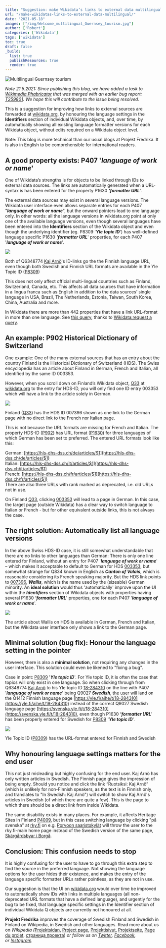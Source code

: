 ```yaml
---
title: "Suggestion: make Wikidata’s links to external data multilingual"
url: "/make-wikidatas-links-to-external-data-multilingual/"
date: "2021-05-18"
images: ["/img/Welcome_multilingual_Guernsey_tourism.jpg"]
author: ['Robert']
categories: ['Wikidata']
tags: ['wikidata']
toc: true
draft: false
_build:
  list: true
  publishResources: true
  render: true
---
```


![Multilingual Guernsey tourism](/img/Welcome_multilingual_Guernsey_tourism.jpg)


_Note 21.5.2021: Since publishing this blog, we have added a task to [Wikimedia Phabricator](https://phabricator.wikimedia.org/) that was merged with an earlier bug report: [T259801](https://phabricator.wikimedia.org/T259801). We hope this will contribute to the issue being resolved._

This is a suggestion for improving how links to external sources are forwarded at [wikidata.org](https://www.wikidata.org/), by honouring the language settings in the **Identifiers** section of individual Wikidata objects, and, over time, by automatically showing all existing language formatter versions for each Wikidata object, without edits required on a Wikidata object level. 

Note: This blog is more technical than our usual blogs at Projekt Fredrika. It is also in English to be comprehensible for international readers.

## A good property exists: P407 '_language of work or name_'

One of Wikidata’s strengths is for objects to be linked through IDs to external data sources. The links are automatically generated when a URL-syntax is has been entered for the property P1630 **_'formatter URL_**'.

The external data sources may exist in several language versions. The Wikidata user interface even allows separate entries for each P407 "**_language of work or name_**", but the onward pointers lead to one language only. In other words: all the language versions in wikidata.org point at only one of the available language versions, even though several languages have been entered into the **Identifiers** section of the Wikidata object and even though the underlying identifier (eg. P8309 '**_Yle topic ID_**') has well-defined language specific P1630 **_'formatter URL_**' properties, for each P407 '**_language of work or name_**'.

![](https://projektfredrika.fi/wp-content/uploads/2021/05/Yle_topic_ID-1024x608.jpeg)

Both of Q6348774 [Kaj Arnö](https://www.wikidata.org/wiki/Q6348774)'s ID-links go the the Finnish language URL, even though both Swedish and Finnish URL formats are available in the Yle Topic ID ([P8309](https://www.wikidata.org/wiki/Property:P8309))

This does not only affect official multi-lingual countries such as Finland, Switzerland, Canada, etc. This affects all data sources that have information in a lingua franca such as English in addition to the data sources’ single language in USA, Brazil, The Netherlands, Estonia, Taiwan, South Korea, China, Australia and more. 

In Wikidata there are more than 442 properties that have a link URL-format in more than one language. See [this query](https://query.wikidata.org/#SELECT%20DISTINCT%20%3Fitem%20%3FitemLabel%20%3Flang%20%3FlangLabel%20%3Frank%20%3FcountryLabel%20%0AWHERE%20%0A%7B%0A%20%20%3Fitem%20p%3AP1630%20%3Fstat.%0A%20%20%3Fstat%20ps%3AP1630%20%3Ff_url.%0A%20%20%3Fstat%20pq%3AP407%20%3Flang.%0A%20%20optional%20%7B%3Fitem%20wdt%3AP17%20%3Fcountry.%7D%0A%20%20%3Fstat%20wikibase%3Arank%20%3Frank.%0A%20%20%0A%20%20%3Fitem%20p%3AP1630%20%3Fstat2.%0A%20%20filter%28str%28%3Fstat%29%20%21%3D%20str%28%3Fstat2%29%29%0A%20%20%0A%20%20SERVICE%20wikibase%3Alabel%20%7B%20bd%3AserviceParam%20wikibase%3Alanguage%20%22%5BAUTO_LANGUAGE%5D%2Cen%22.%20%7D%0A%7D%20ORDER%20BY%20%3FitemLabel%20%3Frank%20%3FlangLabel), thanks to [Wikidata:request a query](https://www.wikidata.org/wiki/Wikidata:Request_a_query#All_properties_with_property_P1630_%28URL_format%29_and_P407_%28language%29_for_that_entry). 

## An example: P902 Historical Dictionary of Switzerland

One example: One of the many external sources that has an entry about the country Finland is the Historical Dictionary of Switzerland (HDS). The Swiss encyclopedia has an article about Finland in German, French and Italian, all identified by the same ID 003353. 

However, when you scroll down on Finland’s Wikidata object, [Q33](https://www.wikidata.org/wiki/Q33) at [wikidata.org](http://wikidata.org/) to the entry for HDS-ID, you will only find one ID entry 003353 which will have a link to the article solely in German. 

![](https://projektfredrika.fi/wp-content/uploads/2021/05/HDS-ID.jpeg)

Finland ([Q33](https://www.wikidata.org/wiki/Q33)) has the HDS ID 007396 shown as one link to the German page with no direct link to the French nor Italian page.

This is not because the URL formats are missing for French and Italian. The property HDS-ID ([P902](https://www.wikidata.org/wiki/Property:P902)) has URL format ([P1630](https://www.wikidata.org/wiki/Property:P1630)) for three languages of which German has been set to preferred. The entered URL formats look like this:

German: [https://hls-dhs-dss.ch/de/articles/$1](https://hls-dhs-dss.ch/de/articles/$1)  
Italian: [https://hls-dhs-dss.ch/it/articles/$1](https://hls-dhs-dss.ch/it/articles/$1)  
French: [https://hls-dhs-dss.ch/fr/articles/$1](https://hls-dhs-dss.ch/fr/articles/$1)  
There are also three URLs with rank marked as deprecated, i.e. old URLs not in use. 

On Finland [Q33](https://www.wikidata.org/wiki/Q33), clicking [003353](https://hls-dhs-dss.ch/de/articles/003353) will lead to a page in German. In this case, the target page (outside Wikidata) has a clear way to switch language to Italian or French - but for other equivalent outside links, this is not always the case. 

## The right solution: Automatically list all language versions

In the above Swiss HDS-ID case, it is still somewhat understandable that there are no links to other languages than German: There is only one line entered for Finland, without an entry for P407 '**_language of work or name_**' – which makes it acceptable to default to German for HDS [003353](https://hls-dhs-dss.ch/de/articles/003353), but somewhat strange for Q834 known in English as **_Canton of Valais_**, which is reasonable considering its French speaking majority. But the HDS link points to [007396](https://hls-dhs-dss.ch/de/articles/007396), **_Wallis_**, which is the name used by the (sizeable) German minority. An **ideal solution** would thus 'automatically' improve upon the UI within the **_Identifiers_** section of Wikidata objects with properties having several P1630 **_'formatter URL_**' properties, one for each P407 '**_language of work or name_**'. 

![](https://projektfredrika.fi/wp-content/uploads/2021/05/HDS-Wallis-1024x397.jpeg)

The article about Wallis on HDS is available in German, French and Italian, but the Wikidata user interface only shows a link to the German page.

## Minimal solution (bug fix): Honour the language setting in the pointer

However, there is also a **minimal solution**, not requiring any changes in the user interface. This solution could even be likened to "fixing a bug".

Case in point: [P8309](https://www.wikidata.org/wiki/Property:P8309) '**_Yle topic ID_**'. For Yle topic ID, it is often the case that topics will only exist in one language. So when clicking through from Q6348774 [Kaj Arnö](https://www.wikidata.org/wiki/Q6348774) to his Yle topic ID [18-284310](https://yle.fi/aihe/t/18-284310) on the line with P407 '**_language of work or name_**' being Q9027 **_Swedish_**, the user will land on the Q1412 Finnish language page [https://yle.fi/aihe/t/18-284310](https://yle.fi/aihe/t/18-284310) instead of the correct Q9027 Swedish language page [https://svenska.yle.fi/t/18-284310](https://svenska.yle.fi/t/18-284310), even though P1630 **_'formatter URL_**' has been properly entered for Swedish for [P8309](https://www.wikidata.org/wiki/Property:P8309) '**_Yle topic ID_**'.

![](https://projektfredrika.fi/wp-content/uploads/2021/05/Yle_topic_ID-URL-format-1024x577.jpeg)

Yle Topic ID ([P8309](https://www.wikidata.org/wiki/Property:P8309)) has the URL-format entered for Finnish and Swedish

## Why honouring language settings matters for the end user  

This not just misleading but highly confusing for the end user. Kaj Arnö has only written articles in Swedish. The Finnish page gives the impression of being empty. Should you notice and click the link “Ruotsiksi: Kaj Arnö” (which is unlikely for non-Finnish speakers, as the text is in Finnish only, and translates to "In Swedish: Kaj Arnö") will switch to show Kaj Arnö's articles in Swedish (of which there are quite a few). This is the page to which there should be a direct link from inside Wikidata. 

The same disability exists in many places. For example, it affects Heritage Sites in Finland [P4009](https://www.wikidata.org/wiki/Property:P4009), but in this case switching language by clicking "på svenska" at [rky.fi](http://rky.fi/) on e.g. [Porvoon saaristokylät](http://www.rky.fi/read/asp/r_kohde_det.aspx?KOHDE_ID=4661) will throw the user to the rky.fi-main home page instead of the Swedish version of the same page, [Skärgårdsbyar i Borgå](http://www.kulturmiljo.fi/read/asp/rsv_kohde_det.aspx?KOHDE_ID=4661). 

## Conclusion: This confusion needs to stop

It is highly confusing for the user to have to go through this extra step to find the source in the preferred language. Not showing the language options for the user hides their existence, and makes the entry of the language specific formatter URLs rather pointless, as they are not in use.

Our suggestion is that the UI on [wikidata.org](http://wikidata.org/) would over time be improved to automatically show IDs with links in multiple languages (all non-deprecated URL formats that have a defined language), and urgently for the bug to be fixed, that language specific settings in the Identifier section of individual Wikidata Q objects are currently not honoured at all.

**Projekt Fredrika** improves the coverage of Swedish Finland and Swedish in Finland on Wikipedia, in Swedish and other languages. Read more about us on _Wikipedia (_[Projektsidan](https://sv.wikipedia.org/wiki/Wikipedia:Projekt_Fredrika), [Project page](https://en.wikipedia.org/wiki/Wikipedia:Projekt_Fredrika), [Projektisivut](https://fi.wikipedia.org/wiki/Wikipedia:Projekt_Fredrika), [Projektseite](https://de.wikipedia.org/wiki/Wikipedia:Projekt_Fredrika), [Page du projet](https://fr.wikipedia.org/wiki/Wikipedia:Projekt_Fredrika), [страница проекта](https://ru.wikipedia.org/wiki/Wikipedia:Projekt_Fredrika)) _or follow us on [Twitter](https://twitter.com/projektfredrika), [Facebook](https://www.facebook.com/projektfredrika/), or [Instagram](http://instagram.com/projektfredrika)._
